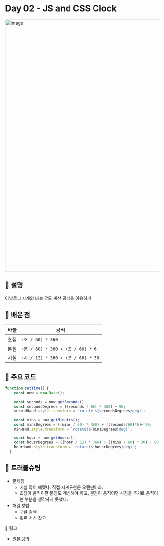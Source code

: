 # Day 02 - JS and CSS Clock

<img width="820" alt="image" src="https://github.com/user-attachments/assets/b90a3c59-0b45-4a92-9d81-190a008f211e" />

## 📖 설명

아날로그 시계의 바늘 각도 계산 공식을 이용하기


## 📌 배운 점


| 바늘 | 공식                               |
| -- | -------------------------------- |
| 초침 | `(초 / 60) * 360`                 |
| 분침 | `(분 / 60) * 360 + (초 / 60) * 6`  |
| 시침 | `(시 / 12) * 360 + (분 / 60) * 30` |


## 🧩 주요 코드

```js
function setTime() {
    const now = new Date();

    const seconds = now.getSeconds();
    const secondsDegrees = ((seconds / 60) * 360) + 90;
    secondHand.style.transform = `rotate(${secondsDegrees}deg)`;

    const mins = now.getMinutes();
    const minsDegrees = ((mins / 60) * 360) + ((seconds/60)*6)+ 90;
    minHand.style.transform = `rotate(${minsDegrees}deg)`;

    const hour = now.getHours();
    const housrDegrees = ((hour / 12) * 360) + ((mins / 60) * 30) + 90;
    hourHand.style.transform = `rotate(${housrDegrees}deg)`;
  }
```

## 🐛 트러블슈팅

- 문제점
  - 사실 많이 헤맸다. 직접 시계구현은 오랜만이라.
  - 초침이 움직이면 분침도 계산해야 하고, 분침이 움직이면 시침을 추가로 움직이는 부분을 생각하지 못했다.
- 해결 방법
  - 구글 검색
  - 완료 소스 참고

🔗 링크
- [원본 강의](https://courses.wesbos.com/account/access/68525af9003a1d49a04fd4c6/view/194130581)
